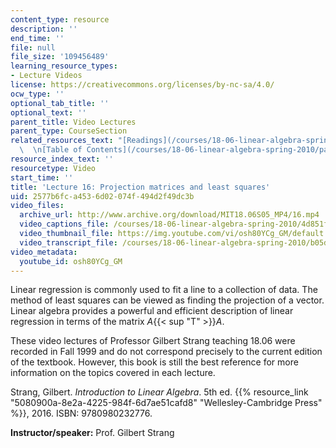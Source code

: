 ```yaml
---
content_type: resource
description: ''
end_time: ''
file: null
file_size: '109456489'
learning_resource_types:
- Lecture Videos
license: https://creativecommons.org/licenses/by-nc-sa/4.0/
ocw_type: ''
optional_tab_title: ''
optional_text: ''
parent_title: Video Lectures
parent_type: CourseSection
related_resources_text: "[Readings](/courses/18-06-linear-algebra-spring-2010/pages/readings)\
  \  \n[Table of Contents](/courses/18-06-linear-algebra-spring-2010/pages/readings#Table_of_Contents)"
resource_index_text: ''
resourcetype: Video
start_time: ''
title: 'Lecture 16: Projection matrices and least squares'
uid: 2577b6fc-a453-6d02-074f-494d2f49dc3b
video_files:
  archive_url: http://www.archive.org/download/MIT18.06S05_MP4/16.mp4
  video_captions_file: /courses/18-06-linear-algebra-spring-2010/4d851fa825625d70a6ce903914e0e254_osh80YCg_GM.vtt
  video_thumbnail_file: https://img.youtube.com/vi/osh80YCg_GM/default.jpg
  video_transcript_file: /courses/18-06-linear-algebra-spring-2010/b05d83bbdd6bcc995f2f8002093010c6_osh80YCg_GM.pdf
video_metadata:
  youtube_id: osh80YCg_GM
---
```


Linear regression is commonly used to fit a line to a collection of data. The method of least squares can be viewed as finding the projection of a vector. Linear algebra provides a powerful and efficient description of linear regression in terms of the matrix _A_{{< sup "T" >}}_A_.

These video lectures of Professor Gilbert Strang teaching 18.06 were recorded in Fall 1999 and do not correspond precisely to the current edition of the textbook. However, this book is still the best reference for more information on the topics covered in each lecture.

Strang, Gilbert. _Introduction to Linear Algebra_. 5th ed. {{% resource_link "5080900a-8e2a-4225-984f-6d7ae51cafd8" "Wellesley-Cambridge Press" %}}, 2016. ISBN: 9780980232776.

**Instructor/speaker:** Prof. Gilbert Strang

